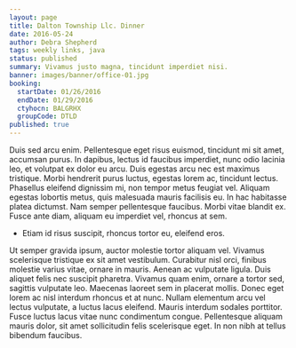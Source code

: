 ```yaml
---
layout: page
title: Dalton Township Llc. Dinner
date: 2016-05-24
author: Debra Shepherd
tags: weekly links, java
status: published
summary: Vivamus justo magna, tincidunt imperdiet nisi.
banner: images/banner/office-01.jpg
booking:
  startDate: 01/26/2016
  endDate: 01/29/2016
  ctyhocn: BALGRHX
  groupCode: DTLD
published: true
---
```

Duis sed arcu enim. Pellentesque eget risus euismod, tincidunt mi sit amet, accumsan purus. In dapibus, lectus id faucibus imperdiet, nunc odio lacinia leo, et volutpat ex dolor eu arcu. Duis egestas arcu nec est maximus tristique. Morbi hendrerit purus luctus, egestas lorem ac, tincidunt lectus. Phasellus eleifend dignissim mi, non tempor metus feugiat vel. Aliquam egestas lobortis metus, quis malesuada mauris facilisis eu. In hac habitasse platea dictumst. Nam semper pellentesque faucibus. Morbi vitae blandit ex. Fusce ante diam, aliquam eu imperdiet vel, rhoncus at sem.

* Etiam id risus suscipit, rhoncus tortor eu, eleifend eros.

Ut semper gravida ipsum, auctor molestie tortor aliquam vel. Vivamus scelerisque tristique ex sit amet vestibulum. Curabitur nisl orci, finibus molestie varius vitae, ornare in mauris. Aenean ac vulputate ligula. Duis aliquet felis nec suscipit pharetra. Vivamus quam enim, ornare a tortor sed, sagittis vulputate leo. Maecenas laoreet sem in placerat mollis. Donec eget lorem ac nisl interdum rhoncus et at nunc. Nullam elementum arcu vel lectus vulputate, a luctus lacus eleifend. Mauris interdum sodales porttitor. Fusce luctus lacus vitae nunc condimentum congue. Pellentesque aliquam mauris dolor, sit amet sollicitudin felis scelerisque eget. In non nibh at tellus bibendum faucibus.
